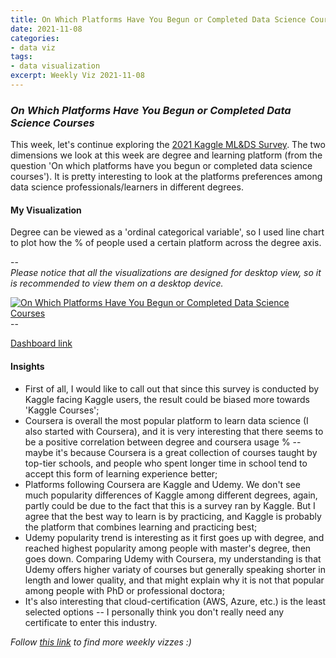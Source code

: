```yaml
---
title: On Which Platforms Have You Begun or Completed Data Science Courses
date: 2021-11-08
categories:
- data viz
tags:
- data visualization
excerpt: Weekly Viz 2021-11-08
---
```


### *On Which Platforms Have You Begun or Completed Data Science Courses*


This week, let's continue exploring the [2021 Kaggle ML&DS Survey](https://www.kaggle.com/c/kaggle-survey-2021/data). The two dimensions we look at this week are degree and learning platform (from the question 'On which platforms have you begun or completed data science courses'). It is pretty interesting to look at the platforms preferences among data science professionals/learners in different degrees.   

#### My Visualization

Degree can be viewed as a 'ordinal categorical variable', so I used line chart to plot how the % of people used a certain platform across the degree axis.  

--  
*Please notice that all the visualizations are designed for desktop view, so it is recommended to view them on a desktop device.*  

<div class='tableauPlaceholder' id='viz1636431552428' style='position: relative'>
  <noscript><a href='#'>
    <img alt='On Which Platforms Have You Begun or Completed Data Science Courses ' src='https:&#47;&#47;public.tableau.com&#47;static&#47;images&#47;20&#47;20211108LearningPlatformforDataScienceCourses&#47;OnWhichPlatformsHaveYouBegunorCompletedDataScienceCourses&#47;1_rss.png' style='border: none' />
    </a></noscript>
  <object class='tableauViz'  style='display:none;'>
    <param name='host_url' value='https%3A%2F%2Fpublic.tableau.com%2F' />
    <param name='embed_code_version' value='3' />
    <param name='site_root' value='' />
    <param name='name' value='20211108LearningPlatformforDataScienceCourses&#47;OnWhichPlatformsHaveYouBegunorCompletedDataScienceCourses' />
    <param name='tabs' value='no' />
    <param name='toolbar' value='yes' />
    <param name='static_image' value='https:&#47;&#47;public.tableau.com&#47;static&#47;images&#47;20&#47;20211108LearningPlatformforDataScienceCourses&#47;OnWhichPlatformsHaveYouBegunorCompletedDataScienceCourses&#47;1.png' />
    <param name='animate_transition' value='yes' />
    <param name='display_static_image' value='yes' />
    <param name='display_spinner' value='yes' />
    <param name='display_overlay' value='yes' />
    <param name='display_count' value='yes' />
    <param name='language' value='en-US' />
    <param name='filter' value='publish=yes' />
  </object></div>       
  <script type='text/javascript'>       
  var divElement = document.getElementById('viz1636431552428');      
  var vizElement = divElement.getElementsByTagName('object')[0];             
  if ( divElement.offsetWidth > 800 ) { vizElement.style.width='800px';vizElement.style.height='627px';} else if ( divElement.offsetWidth > 500 ) { vizElement.style.width='800px';vizElement.style.height='627px';} else { vizElement.style.width='100%';vizElement.style.height='727px';}   
  var scriptElement = document.createElement('script');           
  scriptElement.src = 'https://public.tableau.com/javascripts/api/viz_v1.js';     
  vizElement.parentNode.insertBefore(scriptElement, vizElement);     
</script>  
--  

[Dashboard link](https://public.tableau.com/views/20211108LearningPlatformforDataScienceCourses/OnWhichPlatformsHaveYouBegunorCompletedDataScienceCourses?:language=en-US&publish=yes&:display_count=n&:origin=viz_share_link)
  
#### Insights
* First of all, I would like to call out that since this survey is conducted by Kaggle facing Kaggle users, the result could be biased more towards 'Kaggle Courses';  
* Coursera is overall the most popular platform to learn data science (I also started with Coursera), and it is very interesting that there seems to be a positive correlation between degree and coursera usage % -- maybe it's because Coursera is a great collection of courses taught by top-tier schools, and people who spent longer time in school tend to accept this form of learning experience better;  
* Platforms following Coursera are Kaggle and Udemy. We don't see much popularity differences of Kaggle among different degrees, again, partly could be due to the fact that this is a survey ran by Kaggle. But I agree that the best way to learn is by practicing, and Kaggle is probably the platform that combines learning and practicing best;  
* Udemy popularity trend is interesting as it first goes up with degree, and reached highest popularity among people with master's degree, then goes down. Comparing Udemy with Coursera, my understanding is that Udemy offers higher variaty of courses but generally speaking shorter in length and lower quality, and that might explain why it is not that popular among people with PhD or professional doctora;  
* It's also interesting that cloud-certification (AWS, Azure, etc.) is the least selected options -- I personally think you don't really need any certificate to enter this industry.   

*Follow [this link](https://yudong-94.github.io/personal-website/project/WeeklyViz2021/) to find more weekly vizzes :)*

